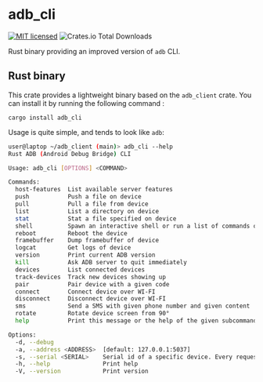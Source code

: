 # adb_cli

[![MIT licensed](https://img.shields.io/crates/l/adb_cli.svg)](./LICENSE-MIT)
![Crates.io Total Downloads](https://img.shields.io/crates/d/adb_cli)

Rust binary providing an improved version of `adb` CLI.

## Rust binary

This crate provides a lightweight binary based on the `adb_client` crate. You can install it by running the following command :

```shell
cargo install adb_cli 
```

Usage is quite simple, and tends to look like `adb`:

```bash
user@laptop ~/adb_client (main)> adb_cli --help
Rust ADB (Android Debug Bridge) CLI

Usage: adb_cli [OPTIONS] <COMMAND>

Commands:
  host-features  List available server features
  push           Push a file on device
  pull           Pull a file from device
  list           List a directory on device
  stat           Stat a file specified on device
  shell          Spawn an interactive shell or run a list of commands on the device
  reboot         Reboot the device
  framebuffer    Dump framebuffer of device
  logcat         Get logs of device
  version        Print current ADB version
  kill           Ask ADB server to quit immediately
  devices        List connected devices
  track-devices  Track new devices showing up
  pair           Pair device with a given code
  connect        Connect device over WI-FI
  disconnect     Disconnect device over WI-FI
  sms            Send a SMS with given phone number and given content
  rotate         Rotate device screen from 90°
  help           Print this message or the help of the given subcommand(s)

Options:
  -d, --debug              
  -a, --address <ADDRESS>  [default: 127.0.0.1:5037]
  -s, --serial <SERIAL>    Serial id of a specific device. Every request will be sent to this device
  -h, --help               Print help
  -V, --version            Print version
```

